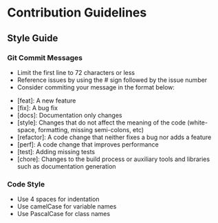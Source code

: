 # Contribution Guidelines
## Style Guide
### Git Commit Messages
* Limit the first line to 72 characters or less
* Reference issues by using the # sign followed by the issue number
* Consider commiting your message in the format below:
- [feat]: A new feature
- [fix]: A bug fix
- [docs]: Documentation only changes
- [style]: Changes that do not affect the meaning of the code (white-space, formatting, missing semi-colons, etc)
- [refactor]: A code change that neither fixes a bug nor adds a feature
- [perf]: A code change that improves performance
- [test]: Adding missing tests
- [chore]: Changes to the build process or auxiliary tools and libraries such as documentation generation
### Code Style
* Use 4 spaces for indentation
* Use camelCase for variable names
* Use PascalCase for class names




